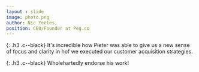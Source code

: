 ```yaml
---
layout : slide
image: photo.png
author: Nic Yeeles,
position: CEO/Founder at Peg.co
---
```


{: .h3 .c--black}
It's incredible how Pieter was able to give us a new sense of focus and clarity in hof we executed our customer acquisition strategies.

{: .h3 .c--black}
Wholehartedly endorse his work!
